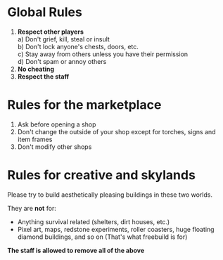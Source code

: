﻿Global Rules
============

1. **Respect other players**  
 a) Don't grief, kill, steal or insult  
 b) Don't lock anyone's chests, doors, etc.  
 c) Stay away from others unless you have their permission  
 d) Don't spam or annoy others  
2. **No cheating**
3. **Respect the staff**  

Rules for the marketplace
=========================

1. Ask before opening a shop
2. Don't change the outside of your shop except for torches, signs and item frames
3. Don't modify other shops

Rules for creative and skylands
===============================

Please try to build aesthetically pleasing buildings in these two worlds.

They are **not** for:

- Anything survival related (shelters, dirt houses, etc.)
- Pixel art, maps, redstone experiments, roller coasters, huge floating diamond buildings, and so on (That's what freebuild is for)

**The staff is allowed to remove all of the above**


